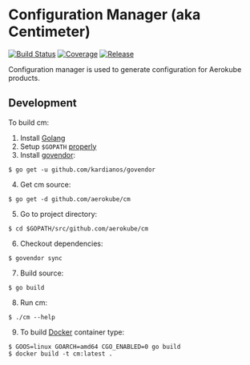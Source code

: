 # Configuration Manager (aka Centimeter)
[![Build Status](https://travis-ci.org/aerokube/cm.svg?branch=master)](https://travis-ci.org/aerokube/cm)
[![Coverage](https://codecov.io/github/aerokube/cm/coverage.svg)](https://codecov.io/gh/aerokube/cm)
[![Release](https://img.shields.io/github/release/aerokube/cm.svg)](https://github.com/aerokube/cm/releases/latest)

Configuration manager is used to generate configuration for Aerokube products.

## Development
To build cm:

1) Install [Golang](https://golang.org/doc/install)
2) Setup `$GOPATH` [properly](https://github.com/golang/go/wiki/GOPATH)
3) Install [govendor](https://github.com/kardianos/govendor): 
```
$ go get -u github.com/kardianos/govendor
```
4) Get cm source:
```
$ go get -d github.com/aerokube/cm
```
5) Go to project directory:
```
$ cd $GOPATH/src/github.com/aerokube/cm
```
6) Checkout dependencies:
```
$ govendor sync
```
7) Build source:
```
$ go build
```
8) Run cm:
```
$ ./cm --help
```
9) To build [Docker](http://docker.com/) container type:
```
$ GOOS=linux GOARCH=amd64 CGO_ENABLED=0 go build
$ docker build -t cm:latest .
```
